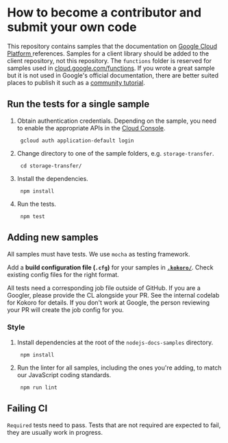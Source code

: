 # How to become a contributor and submit your own code

This repository contains samples that the documentation on [Google Cloud Platform ][cloud] references. Samples for a client library should be added to the client repository, not this repository. The `functions` folder is reserved for samples used in [cloud.google.com/functions](cloud.google.com/functions). If you wrote a great sample but it is not used in Google's official documentation, there are better suited places to publish it such as a [community tutorial](https://cloud.google.com/community/). 

## Run the tests for a single sample

1. Obtain authentication credentials. Depending on the sample, you 
need to enable the appropriate APIs in the [Cloud Console](https://console.cloud.google.com/apis/library).

        gcloud auth application-default login

1. Change directory to one of the sample folders, e.g. `storage-transfer`.

        cd storage-transfer/

1. Install the dependencies. 

        npm install

1. Run the tests.

        npm test


## Adding new samples

All samples must have tests. We use `mocha` as testing framework. 

Add a **build configuration file (`.cfg`)** for your samples in **[`.kokoro/`](https://github.com/GoogleCloudPlatform/nodejs-docs-samples/tree/master/.kokoro)**. Check existing config files for the right format.

All tests need a corresponding job file outside of GitHub. If you are a Googler, please provide the CL alongside your PR. See the internal codelab for Kokoro for details. If you don't work at Google, the person reviewing your PR will create the job config for you. 

### Style

1. Install dependencies at the root of the `nodejs-docs-samples`
directory.

        npm install

1. Run the linter for all samples, including the ones you're adding, to match our JavaScript coding standards.

        npm run lint

[cloud]: https://cloud.google.com/

## Failing CI
`Required` tests need to pass. Tests that are not required are expected to fail, they are usually work in progress. 
